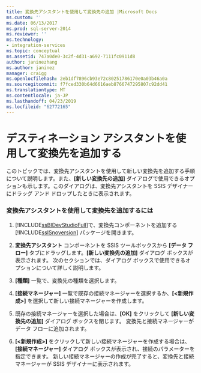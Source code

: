 ```yaml
---
title: 変換先アシスタントを使用して変換先の追加 |Microsoft Docs
ms.custom: ''
ms.date: 06/13/2017
ms.prod: sql-server-2014
ms.reviewer: ''
ms.technology:
- integration-services
ms.topic: conceptual
ms.assetid: 747a0de0-3c2f-4d31-a692-7111fc0911d8
author: janinezhang
ms.author: janinez
manager: craigg
ms.openlocfilehash: 2eb1df7896cb93e72c80251786170e0a03b46a0a
ms.sourcegitcommit: f7fced330b64d6616aeb8766747295807c92dd41
ms.translationtype: MT
ms.contentlocale: ja-JP
ms.lasthandoff: 04/23/2019
ms.locfileid: "62772165"
---
```

# <a name="add-a-destination-using-destination-assistant"></a>デスティネーション アシスタントを使用して変換先を追加する
  このトピックでは、変換先アシスタントを使用して新しい変換先を追加する手順について説明します。また、**[新しい変換先の追加]** ダイアログで使用できるオプションも示します。このダイアログは、変換先アシスタントを SSIS デザイナーにドラッグ アンド ドロップしたときに表示されます。  
  
### <a name="to-use-destination-assistant-to-add-a-destination"></a>変換先アシスタントを使用して変換先を追加するには  
  
1.  [!INCLUDE[ssBIDevStudioFull](../includes/ssbidevstudiofull-md.md)]で、変換先コンポーネントを追加する [!INCLUDE[ssISnoversion](../includes/ssisnoversion-md.md)] パッケージを開きます。  
  
2.  **変換先アシスタント** コンポーネントを SSIS ツールボックスから **[データ フロー]** タブにドラッグします。**[新しい変換先の追加]** ダイアログ ボックスが表示されます。 次のセクションでは、ダイアログ ボックスで使用できるオプションについて詳しく説明します。  
  
3.  **[種類]** 一覧で、変換先の種類を選択します。  
  
4.  **[接続マネージャー]** 一覧で既存の接続マネージャーを選択するか、**[\<新規作成>]** を選択して新しい接続マネージャーを作成します。  
  
5.  既存の接続マネージャーを選択した場合は、**[OK]** をクリックして **[新しい変換先の追加]** ダイアログ ボックスを閉じます。 変換先と接続マネージャーがデータ フローに追加されます。  
  
6.  **[\<新規作成>]** をクリックして新しい接続マネージャーを作成する場合は、**[接続マネージャー]** ダイアログ ボックスが表示され、接続のパラメーターを指定できます。 新しい接続マネージャーの作成が完了すると、変換先と接続マネージャーが SSIS デザイナーに表示されます。  
  
  
